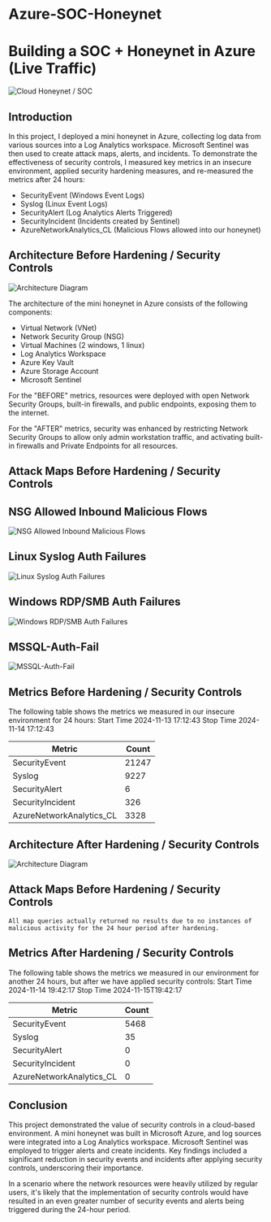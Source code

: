 # Azure-SOC-Honeynet

# Building a SOC + Honeynet in Azure (Live Traffic)
![Cloud Honeynet / SOC](https://i.imgur.com/ZWxe03e.jpg)

## Introduction

In this project, I deployed a mini honeynet in Azure, collecting log data from various sources into a Log Analytics workspace. Microsoft Sentinel was then used to create attack maps, alerts, and incidents. To demonstrate the effectiveness of security controls, I measured key metrics in an insecure environment, applied security hardening measures, and re-measured the metrics after 24 hours:

- SecurityEvent (Windows Event Logs)
- Syslog (Linux Event Logs)
- SecurityAlert (Log Analytics Alerts Triggered)
- SecurityIncident (Incidents created by Sentinel)
- AzureNetworkAnalytics_CL (Malicious Flows allowed into our honeynet)

## Architecture Before Hardening / Security Controls
![Architecture Diagram](https://i.imgur.com/aBDwnKb.jpg)

The architecture of the mini honeynet in Azure consists of the following components:

- Virtual Network (VNet)
- Network Security Group (NSG)
- Virtual Machines (2 windows, 1 linux)
- Log Analytics Workspace
- Azure Key Vault
- Azure Storage Account
- Microsoft Sentinel

For the "BEFORE" metrics, resources were deployed with open Network Security Groups, built-in firewalls, and public endpoints, exposing them to the internet.

For the "AFTER" metrics, security was enhanced by restricting Network Security Groups to allow only admin workstation traffic, and activating built-in firewalls and Private Endpoints for all resources.

## Attack Maps Before Hardening / Security Controls

## NSG Allowed Inbound Malicious Flows
![NSG Allowed Inbound Malicious Flows](https://github.com/user-attachments/assets/6b17fb43-be01-4a7d-95f0-a373d0a65fdd)<br> 

## Linux Syslog Auth Failures
![Linux Syslog Auth Failures](https://github.com/user-attachments/assets/2a2182c2-2fcd-4d72-85af-73d0870c663e)<br>

## Windows RDP/SMB Auth Failures
![Windows RDP/SMB Auth Failures](https://github.com/user-attachments/assets/6070c977-ef8b-4e5b-b4a9-d8c078fae916)<br>

## MSSQL-Auth-Fail
![MSSQL-Auth-Fail](https://github.com/user-attachments/assets/b0c2034b-58d2-49a9-a737-a55389b5233b)<br>

## Metrics Before Hardening / Security Controls

The following table shows the metrics we measured in our insecure environment for 24 hours:
Start Time 2024-11-13 17:12:43
Stop Time  2024-11-14 17:12:43

| Metric                   | Count
| ------------------------ | -----
| SecurityEvent            | 21247
| Syslog                   | 9227
| SecurityAlert            | 6
| SecurityIncident         | 326
| AzureNetworkAnalytics_CL | 3328

## Architecture After Hardening / Security Controls
![Architecture Diagram](https://i.imgur.com/YQNa9Pp.jpg)

## Attack Maps Before Hardening / Security Controls

```All map queries actually returned no results due to no instances of malicious activity for the 24 hour period after hardening.```

## Metrics After Hardening / Security Controls

The following table shows the metrics we measured in our environment for another 24 hours, but after we have applied security controls:
Start Time 2024-11-14 19:42:17
Stop Time	 2024-11-15T19:42:17

| Metric                   | Count
| ------------------------ | -----
| SecurityEvent            | 5468
| Syslog                   | 35
| SecurityAlert            | 0
| SecurityIncident         | 0
| AzureNetworkAnalytics_CL | 0

## Conclusion

This project demonstrated the value of security controls in a cloud-based environment. A mini honeynet was built in Microsoft Azure, and log sources were integrated into a Log Analytics workspace. Microsoft Sentinel was employed to trigger alerts and create incidents. Key findings included a significant reduction in security events and incidents after applying security controls, underscoring their importance.

In a scenario where the network resources were heavily utilized by regular users, it's likely that the implementation of security controls would have resulted in an even greater number of security events and alerts being triggered during the 24-hour period.





